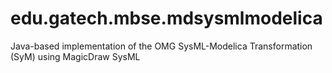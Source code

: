 edu.gatech.mbse.mdsysmlmodelica
===============================

Java-based implementation of the OMG SysML-Modelica Transformation (SyM) using MagicDraw SysML
